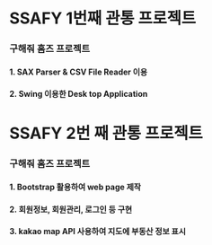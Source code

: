 # SSAFY 1번째 관통 프로젝트 

### 구해줘 홈즈 프로젝트
#### 1. SAX Parser & CSV File Reader 이용
#### 2. Swing 이용한 Desk top Application

# SSAFY 2번 째 관통 프로젝트
### 구해줘 홈즈 프로젝트
#### 1. Bootstrap 활용하여 web page 제작
#### 2. 회원정보, 회원관리, 로그인 등 구현
#### 3. kakao map API 사용하여 지도에 부동산 정보 표시
